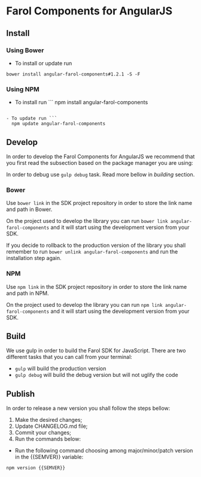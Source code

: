# Farol Components for AngularJS

## Install

### Using Bower

- To install or update run

```
bower install angular-farol-components#1.2.1 -S -F
```

### Using NPM

- To install run ```
  npm install angular-farol-components

````

- To update run ```
  npm update angular-farol-components

````

## Develop

In order to develop the Farol Components for AngularJS we recommend that you first read the subsection based on the package manager you are using:

In order to debug use `gulp debug` task. Read more bellow in _building_ section.

### Bower

Use `bower link` in the SDK project repository in order to store the link name and path in Bower.

On the project used to develop the library you can run `bower link angular-farol-components` and it will start using the development version from your SDK.

If you decide to rollback to the production version of the library you shall remember to run `bower unlink angular-farol-components` and run the installation step again.

### NPM

Use `npm link` in the SDK project repository in order to store the link name and path in NPM.

On the project used to develop the library you can run `npm link angular-farol-components` and it will start using the development version from your SDK.

## Build

We use gulp in order to build the Farol SDK for JavaScript. There are two different tasks that you can call from your terminal:

- `gulp` will build the production version
- `gulp debug` will build the debug version but will not uglify the code

## Publish

In order to release a new version you shall follow the steps bellow:

1. Make the desired changes;
2. Update CHANGELOG.md file;
3. Commit your changes;
4. Run the commands below:

- Run the following command choosing among major/minor/patch version in the {{SEMVER}} variable:

```
npm version {{SEMVER}}
```
